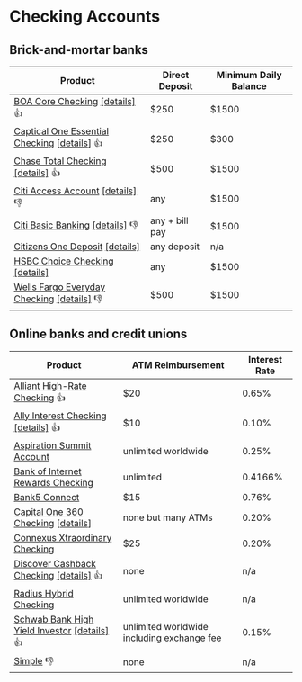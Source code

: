 # Checking Accounts

## Brick-and-mortar banks

| Product | Direct Deposit | Minimum Daily Balance |
| --- | --- | --- |
| [BOA Core Checking](https://www.bankofamerica.com/deposits/checking/personal-checking-account/) [[details]](https://www.bankofamerica.com/content/documents/deposits/service/pdf/docrepo/BAC_Core_Checking_ENUS.pdf) 👍 | $250 | $1500 |
| [Captical One Essential Checking](https://www.capitalone.com/checking-accounts/essential-checking-account/) [[details](https://www.capitalone.com/media/doc/personal-banking/essential-checking-pew.pdf)] 👍 | $250 | $300 |
| [Chase Total Checking](https://www.chase.com/checking/total-checking) [[details]](https://www.chase.com/content/dam/chasecom/en/checking/documents/clear_simple_guide_total.pdf) 👍 | $500 | $1500 |
| [Citi Access Account](https://online.citi.com/US/JRS/pands/detail.do?ID=accessAccount) [[details]](https://online.citi.com/JRS/popups/PT_CAP_AccessAccount_.pdf) 👎 | any | $1500 |
| [Citi Basic Banking](https://online.citi.com/US/banking/checking/citi.action?ID=basic-banking-account) [[details]](https://online.citi.com/JRS/popups/PT_CAP_BasicBanking_.pdf) 👎 | any + bill pay | $1500 |
| [Citizens One Deposit](https://www.citizensbank.com/checking/one-deposit-checking-account.aspx) [[details]](https://www.citizensbank.com/apps/personaldeposits/legal/ctz_One_Deposit_Checking_Guide.pdf) | any deposit | n/a |
| [HSBC Choice Checking](https://www.us.hsbc.com/1/2/home/personal-banking/checking-accounts/choice-checking-account) [[details]](http://www.banking.us.hsbc.com/personal/deposits/choicechk_tcs.pdf) | any | $1500 |
| [Wells Fargo Everyday Checking](https://www.wellsfargo.com/checking/everyday/) [[details]](https://www08.wellsfargomedia.com/assets/pdf/personal/checking/fees/everyday-Group1.pdf) 👎 | $500 | $1500 |

## Online banks and credit unions

| Product | ATM Reimbursement | Interest Rate |
| --- | --- | --- |
| [Alliant High-Rate Checking](https://www.alliantcreditunion.org/bank/high-yield-checking-account) 👍 | $20 | 0.65% |
| [Ally Interest Checking](https://www.ally.com/bank/interest-checking-account/) [[details]](https://www.ally.com/resources/pdf/bank/ally-bank-straight-talk-product-guide.pdf) 👍 | $10 | 0.10% |
| [Aspiration Summit Account](https://www.aspiration.com/summit) | unlimited worldwide | 0.25% |
| [Bank of Internet Rewards Checking](https://www.bankofinternet.com/checking/rewards-checking) | unlimited | 0.4166% |
| [Bank5 Connect](http://www.bank5connect.com/home/high-interest-checking) | $15 | 0.76% |
| [Capital One 360 Checking](https://www.capitalone.com/checking-accounts/online-checking-account/) [[details](https://www.capitalone.com/media/doc/personal-banking/360-checking-pew.pdf)] | none but many ATMs | 0.20% |
| [Connexus Xtraordinary Checking](https://www.connexuscu.org/spend/checking/) | $25 | 0.20% |
| [Discover Cashback Checking](https://www.discover.com/online-banking/checking/) [[details]](https://www.discover.com/online-banking/assets/CheckingAccountGuide.pdf) 👍 | none | n/a |
| [Radius Hybrid Checking](https://www.radiusbank.com/personal/hybrid) | unlimited worldwide | n/a |
| [Schwab Bank High Yield Investor](http://www.schwab.com/public/schwab/banking_lending/checking_account) [[details]](https://www.schwab.com/public/file/P-6425867/SLS77378-01.pdf) 👍 | unlimited worldwide including exchange fee | 0.15% |
| [Simple](https://www.simple.com/) 👎 | none | n/a |
